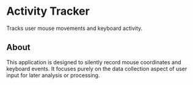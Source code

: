 # Activity Tracker

Tracks user mouse movements and keyboard activity.

## About

This application is designed to silently record mouse coordinates and keyboard events. It focuses purely on the data collection aspect of user input for later analysis or processing.
